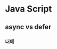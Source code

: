 # Java Script

## async vs defer

### <head>내에 <script>하기

```html
<!DOCTYPE html>
<html lang="en">
  <head>
    <meta charset="UTF-8" />
    <meta http-equiv="X-UA-Compatible" content="IE=edge" />
    <meta name="viewport" content="width=device-width, initial-scale=1.0" />
    <title>Document</title>
    <script src="main.js"></script>
  </head>
  <body></body>
</html>
```

![script1](https://user-images.githubusercontent.com/85210506/138698985-811d3b00-c398-400b-b0ae-c276c8dfdecd.jpg width=40)

  
##### 과정

1. HTML을 위에서 아래로 쭉 parsing
2. script 태그가 보이면 main.js를 다운
3. parsing을 멈춘다.
4. 필요한 자바스크립트 파일을 서버에서 다운
5. 자바스크립트 파일 실행
6. 다시 parsing 진행

##### 단점

1. js 파일이 크고, 인터넷이 느리다면 사용자가 웹사이트를 보는데까지 많은 시간이 소요된다.

---

### <body>내 끝에 <script>하기

```html
<!DOCTYPE html>
<html lang="en">
  <head>
    <meta charset="UTF-8" />
    <meta http-equiv="X-UA-Compatible" content="IE=edge" />
    <meta name="viewport" content="width=device-width, initial-scale=1.0" />
    <title>Document</title>
  </head>
  <body>
    <div></div>
    <script src="main.js"></script>
  </body>
</html>
```

![script2](https://user-images.githubusercontent.com/85210506/138699083-49ecca9d-b313-4646-b600-f1193da4fdef.jpg width=40)

  
##### 과정

1. 브라우저가 HTML 다운 후 위에서 아래로 parsing 후 페이지 준비
2. script 태그가 보이면 서버에서 자바스크립트 파일 받아온다. (fetching)

##### 특징

1. 사용자가 js를 받기 전에도 페이지를 볼 수 있다.
2. 사용자가 기본적인 컨텐츠를 빨리 볼 수 있다.

##### 단점

1. 웹사이트가 js에 의존적이라면. 즉, 사용자가 의미있는 컨텐츠를 보기 위해서는 자바스크립트를 이용해서 서버에 있는 데이터를 받아오거나, DOM 요소를 더 예쁘게 꾸미는 방식으로 동작하는 웹사이트라면 사용자가 정상적인 페이지를 보기 전까지는 사용자가 패칭, 사용하는 시간까지 기다려야한다.

---

### HEAD + async

```html
<!DOCTYPE html>
<html lang="en">
  <head>
    <meta charset="UTF-8" />
    <meta http-equiv="X-UA-Compatible" content="IE=edge" />
    <meta name="viewport" content="width=device-width, initial-scale=1.0" />
    <title>Document</title>
    <script async src="main.js"></script>
  </head>
  <body>
    <div></div>
  </body>
</html>
``` 
![script3](https://user-images.githubusercontent.com/85210506/138699160-0a834cab-6aef-4153-b7d7-2462cca63108.jpg width=40)
  
![script 여러개 정의 시](https://user-images.githubusercontent.com/85210506/138699248-1637106f-4ccb-431a-acfc-b8eb1ddcf0b8.jpg width=40)

  
##### 과정

1. 브라우저가 HTML 다운 후 parsing 하다가
2. async를 확인 후 병렬로 main.js 파일을 다운 받으라고 명령한다.
3. 명령 후 HTML parsing하다가
4. main.js 다운 완료되면 그때 parsing 멈춘 후 다운 완료된 main.js 실행
5. main.js 실행 완료 후 나머지 HTML parsing한다.

##### 장점

1. fetching이 parsing하는 동안 병렬적으로 일어나기 때문에 다운로드 받는 시간 절약할 수 있다.

##### 단점

1.  자바스크립트가 HTML이 parsing되기도 전에 실행이 되기 때문에 querySelector를 이용해 DOM요소를 조작하는 코드가 있다면, 조작하려고 하는 시점에 HTML이 원하는 요소가 아직 정의되어 있지 않을 수가 있다.
2.  HTML을 parsing하는 동안에 언제든지 자바스크립트를 실행하기 위해서 멈출 수 있기 때문에 사용자가 페이지를 보는데 시간이 걸릴 수 있다.
3.  자바스크립트를 여러개 script하면 정의된 script 순서와는 상관없이 먼저 다운된 자바스크립트부터 실행이 되기 때문에 순서에 의존적인 자바스크립트라면 문제가 발생한다.

---

### HEAD + defer

```html
<!DOCTYPE html>
<html lang="en">
  <head>
    <meta charset="UTF-8" />
    <meta http-equiv="X-UA-Compatible" content="IE=edge" />
    <meta name="viewport" content="width=device-width, initial-scale=1.0" />
    <title>Document</title>
    <script defer src="main.js"></script>
  </head>
  <body>
    <div></div>
  </body>
</html>
```

![script4](https://user-images.githubusercontent.com/85210506/138699361-e2b8b60d-784d-4551-9606-da63e04082df.jpg width=40)
![script 여러개 정의 시](https://user-images.githubusercontent.com/85210506/138699368-43be2115-bb0f-4267-936c-767ddcefec2a.jpg width=40)

  
##### 과정

1. 브라우저가 HTML 다운 후 parsing 하다가
2. script defer를 확인 후 main.js 다운 받으라고 명령한다.
3. 명령 후 나머지 HTML을 끝까지 parsing한다.
4. HTML parsing을 끝낸 다음에 다운된 자바스크립트를 실행한다.

##### 장점

1. fetching이 parsing하는 동안 병렬적으로 일어나기 때문에 다운로드 받는 시간 절약할 수 있다.
2. parsing하는 동안 자바스크립트 다운을 다 받아놓은 이후 순서대로 실행하기 때문에 원하는대로 스크립트가 실행된다.

##### 단점

1.  자바스크립트가 HTML이 parsing되기도 전에 실행이 되기 때문에 querySelector를 이용해 DOM요소를 조작하는 코드가 있다면, 조작하려고 하는 시점에 HTML이 원하는 요소가 아직 정의되어 있지 않을 수가 있다.
2.  HTML을 parsing하는 동안에 언제든지 자바스크립트를 실행하기 위해서 멈출 수 있기 때문에 사용자가 페이지를 보는데 시간이 걸릴 수 있다.

---
